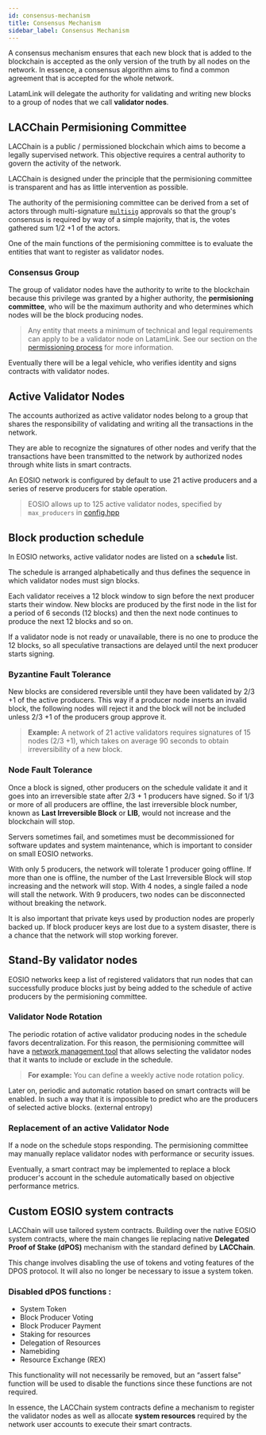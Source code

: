 ```yaml
---
id: consensus-mechanism
title: Consensus Mechanism
sidebar_label: Consensus Mechanism
---
```


A consensus mechanism ensures that each new block that is added to the blockchain is accepted as the only version of the truth by all nodes on the network. In essence, a consensus algorithm aims to find a common agreement that is accepted for the whole network.

LatamLink will delegate the authority for validating and writing new blocks to a group of nodes that we call **validator nodes**.

## LACChain Permisioning Committee

LACChain is a public / permissioned blockchain which aims to become a legally supervised network. This objective requires a central authority to govern the activity of the network.

LACChain is designed under the principle that the permisioning committee is transparent and has as little intervention as possible.

The authority of the permisioning committee can be derived from a set of actors through multi-signature [`multisig`]( https://developers.eos.io/manuals/eosjs/v21.0/how-to-guides/how-to-propose-a-multisig-transaction/#gatsby-focus-wrapper) approvals so that the group's consensus is required by way of a simple majority, that is, the votes gathered sum 1/2 +1 of the actors.

One of the main functions of the permisioning committee is to evaluate the entities that want to register as validator nodes.

### Consensus Group

The group of validator nodes have the authority to write to the blockchain because this privilege was granted by a higher authority, the **permisioning committee**, who will be the maximum authority and who determines which nodes will be the block producing nodes.

> Any entity that meets a minimum of technical and legal requirements can apply to be a validator node on LatamLink. See our section on the [permissioning process](../guides/permissioning-process) for more information.

Eventually there will be a legal vehicle, who verifies identity and signs contracts with validator nodes.

## Active Validator Nodes

The accounts authorized as active validator nodes belong to a group that shares the responsibility of validating and writing all the transactions in the network.

They are able to recognize the signatures of other nodes and verify that the transactions have been transmitted to the network by authorized nodes through white lists in smart contracts.

An EOSIO network is configured by default to use 21 active producers and a series of reserve producers for stable operation.

> EOSIO allows up to 125 active validator nodes, specified by `max_producers` in [config.hpp](https://github.com/EOSIO/eos/blob/master/libraries/chain/include/eosio/chain/config.hpp#L106)

## Block production schedule

In EOSIO networks, active validator nodes are listed on a **`schedule`** list.

The schedule is arranged alphabetically and thus defines the sequence in which validator nodes must sign blocks.

Each validator receives a 12 block window to sign before the next producer starts their window. New blocks are produced by the first node in the list for a period of 6 seconds (12 blocks) and then the next node continues to produce the next 12 blocks and so on.

If a validator node is not ready or unavailable, there is no one to produce the 12 blocks, so all speculative transactions are delayed until the next producer starts signing.


### Byzantine Fault Tolerance

New blocks are considered reversible until they have been validated by 2/3 +1 of the active producers. This way if a producer node inserts an invalid block, the following nodes will reject it and the block will not be included unless 2/3 +1 of the producers group approve it.

> **Example:** A network of 21 active validators requires signatures of 15 nodes (2/3 +1), which takes on average 90 seconds to obtain irreversibility of a new block.

### Node Fault Tolerance

Once a block is signed, other producers on the schedule validate it and it goes into an irreversible state after 2/3 + 1 producers have signed. So if 1/3 or more of all producers are offline, the last irreversible block number, known as **Last Irreversible Block** or **LIB**, would not increase and the blockchain will stop.

Servers sometimes fail, and sometimes must be decommissioned for software updates and system maintenance, which is important to consider on small EOSIO networks.

With only 5 producers, the network will tolerate 1 producer going offline. If more than one is offline, the number of the Last Irreversible Block will stop increasing and the network will stop. With 4 nodes, a single failed a node will stall the network. With 9 producers, two nodes can be disconnected without breaking the network.

It is also important that private keys used by production nodes are properly backed up. If block producer keys are lost due to a system disaster, there is a chance that the network will stop working forever.


## Stand-By validator nodes

EOSIO networks keep a list of registered validators that run nodes that can successfully produce blocks just by being added to the schedule of active producers by the permisioning committee.

### Validator Node Rotation 

The periodic rotation of active validator producing nodes in the schedule favors decentralization. For this reason, the permisioning committee will have a [network management tool](https://latamlink.io/docs/network-governance) that allows selecting the validator nodes that it wants to include or exclude in the schedule.

> **For example:** You can define a weekly active node rotation policy.

Later on, periodic and automatic rotation based on smart contracts will be enabled. In such a way that it is impossible to predict who are the producers of selected active blocks. (external entropy)

### Replacement of an active Validator Node
If a node on the schedule stops responding. The permisioning committee may manually replace validator nodes with performance or security issues.

Eventually, a smart contract may be implemented to replace a block producer's account in the schedule automatically based on objective performance metrics.

## Custom EOSIO system contracts

LACChain will use tailored system contracts. Building over the native EOSIO system contracts, where the main changes lie replacing native **Delegated Proof of Stake (dPOS)** mechanism with the standard defined by **LACChain**.

This change involves disabling the use of tokens and voting features of the DPOS protocol. It will also no longer be necessary to issue a system token.

### Disabled dPOS functions :
- System Token
- Block Producer Voting
- Block Producer Payment
- Staking for resources
- Delegation of Resources
- Namebiding
- Resource Exchange (REX)

This functionality will not necessarily be removed, but an “assert false” function will be used to disable the functions since these functions are not required.

In essence, the LACChain system contracts define a mechanism to register the validator nodes as well as allocate **system resources** required by the network user accounts to execute their smart contracts.

